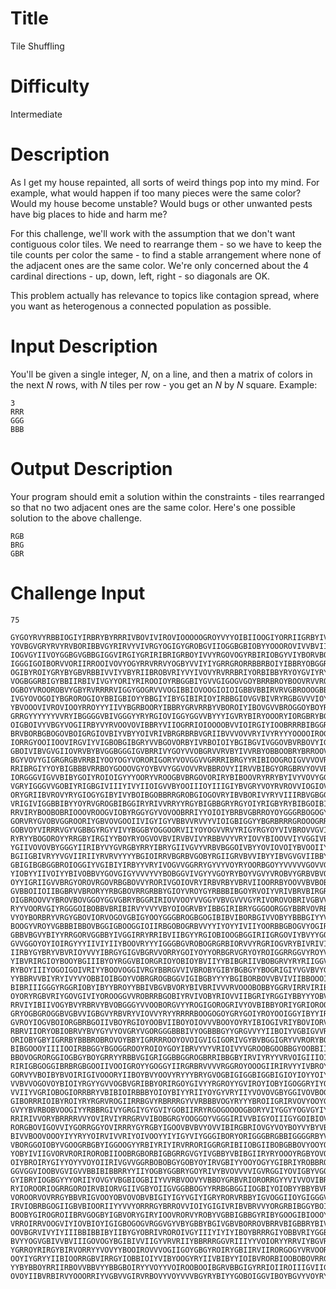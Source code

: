 # Title

Tile Shuffling

# Difficulty 

Intermediate

# Description

As I get my house repainted, all sorts of weird things pop into my mind. For example, what would happen if too many pieces were the same color? Would my house become unstable? Would bugs or other unwanted pests have big places to hide and harm me? 

For this challenge, we'll work with the assumption that we don't want contiguous color tiles. We need to rearrange them - so we have to keep the tile counts per color the same - to find a stable arrangement where none of the adjacent ones are the same color. We're only concerned about the 4 cardinal directions - up, down, left, right - so diagonals are OK. 

This problem actually has relevance to topics like contagion spread, where you want as heterogenous a connected population as possible. 

# Input  Description

You'll be given a single integer, *N*, on a line, and then a matrix of colors in the next *N* rows, with *N* tiles per row - you get an *N* by *N* square. Example:

    3
    RRR
    GGG
    BBB

# Output Description

Your program should emit a solution within the constraints - tiles rearranged so that no two adjacent ones are the same color. Here's one possible solution to the above challenge. 

    RGB
    BRG
    GBR

# Challenge Input

    75
        GYGOYRVYRBBIOGIYIRBRYBYRRRIVBOVIVIROVIOOOOOGROYVYYOIBIIOOGIYORRIIGRBYIVYOI
    YOVBGVGRYRVYRVBORIBBVGYRIRVYVIVRGYOGIGYGROBGVIIOGGBGBIOBYYOOOROVIVVBVIIRBY
    IOGVGYIIVOYGGBGVGBBGIGGVIRGIYGRIRIBRIGRBOYIVVYRGOVOGYRBIRIOBGYVIYBORVBOVIB
    IGGGIGOIBORVVORIIRROOIVOVYOGYRRVRRVYOGBYVVIYIYGRRGRORRBBRBOIYIBBRYOBGGRRBR
    OGIBYROIYGRYBYGBVRBBIVVIYVBYRIIBROBVRIYVYIVOVYRVRRBRIYORBIBBYRYOYGVIYRYROY
    VOGBGGRBIGYBBIIRBIVIVGYYORIYRIROOIOYRBGGBIYGVVGIGOGVGOYBRRBROYBOOVRVVROBYI
    OGBOYVROOROBVYGBYRVRRRRVIGGYGOGRVVVOGIBBIOVOOGIOIOIGBBVBBIRVRVGBROOOGBBRIY
    IVGYOVOGOIYBGROROGIOYBBIGBIOYYBBGIYIBYGIBIRIOYIRBBGIOVGVBIVRYRGBGVVVIOYVGI
    YBVOOOVIVROVIOOYRROYYYIIVYBGRBOORYIBBRYGRVRRBYVBOROIYIBOVGVVBROGGOYBOYRVOR
    GRRGYYYYYYVVRYIBGGGGVBIVGGGYYRYRGIOVIGGYGGVVBYYYIGVRYBIRYOOORYIORGBRYBGGGR
    OIGBOIVYVBGYVOGIIRBYVYRVOOVOVIBBRYVIIOGRRIOIOOOOBVVIOIRGIYIOOBRRRBIBGGRYRY
    BRVBORBGBOGOVBOIGRGIOVBIYVBYYOIVRIVBRGRBRBVGRIIBVVVOVVRYIVYRYYYOOOOIROGYRV
    IORRGYOOIIOOVIRGVIYVIGBOBGIBGRYVVBGOVORBYIVRBOIOIYBGIBGVIVGGOVBVRBOVYIGBIO
    GBOIVIBVGVGIIOVRVBYBVGGBGGGIGVBRRIVYGOYVVOBGRVVRVBYIVVRBYOBBOOBRYBRROOVRGO
    BGYVOVYGIGRGRGBVRRBIYOOYOGYVORORIGORYVOVGGVVGRRRIBRGYYRIBIOOGROIGVVVOVROBI
    RRIBRGIYYOYBIGBBBVRRBOYGOOOVGYOYBVVYGGVOVVRVBBROVYIIRVVBIBGYORGBRVYOVVBRIR
    IORGGGVIGVVBIBYGOIYROIOIGYYYOORYVROOGBVBRGOVORIRYBIBOOVRYRRYBYIVYVOVYGGGIG
    VGRYIGGGVVGOBIYRIGBGIVIIIYIVYIIOIGVVBYOOIIIOYIIIGIYBVGRYVOYRVROVVIOGIOVOVY
    ORYGRIIBVROVYRYGIOGYGIBYIVYBOIBGOBBRRGROBGIOGOVRYIBVBORIVYRYVIIIRBVGBGGBOO
    VRIGIVIGGBBIBYYOYRVGROGBIBGGIRYRIVVRRYYRGYBIGBBGRYRGYOIYRIGBYRYBIBGOIBIVOY
    RRVIRYBOOBOBRIOOOVROOGVIOBYRGGYGYVOVOOBRRIYYOIOIYBRBVGBRROYOYGGGRBOGOGYYIY
    GORVRYGVOBVGGROORIYGBVOVGOOIIVIGYIGYVBBVVRVVYVIOIGBIGGYYBGRBRRRGROOOGRRVRG
    GOBVOYVIRRRVGYVGBBGYRGYVIVYBGGBYOGGOORVIIYOYOGVVRVYRIGYRGYOYVIVBROVVGVIOVR
    RYRYYBOGOROYYRRGBYIRGIYYBOYRYOGVOVBVIRVBVIVYRBBVVYVRYIOVYBIOOVVIYVGGIVBOGB
    YGIIVOVOVBYGGGYIIRIBYVYGVRGBYRRYIBRYGIIVGVYVRBVBGGOIVBYYOVIOVOIYBVOOIIYBGB
    BGIIGBIVRYYVGVIIRIIYRVRVYYYYBGIOIRRVBGRBVGOBYRGIIGRVBVVIBYYIBVGVGVIIBBYBVR
    GBIGIBGBGGBROIOGGIYVGIBIYIRBYYVRYIVOGVVGGRRYGYVYVOYRYOORBGOYYVVVVVGOVVGBIO
    YIOBYYIIVOIYYBIVOBBVYGOVGIGYVVVYVYBOBGGVIVGYYVGOYRYBOYVGVYVROBVYGRBVBVOIRV
    OYYIGRIIGVVBRGYOROVRGOVRBGBOVVYRORIVGOIOVRYIRBVRBYVBRVIIOORRBYOOVVBVBOBBOO
    GVBBOIIOIIBGBRVVBRORYYRBGBOVRRGRBBYGIOYVROYGYRBBBIBGOYRVOIYVRIVBRVBIRGROII
    OIGBROOVVYBROVBOVGGOYGGVGBRYBGGRIRIOVVOOYVVGGYVBVGVVVGYRIVOROVOBRIVGBVVRVG
    RYYVOORVGIYRGGGOIBOBBVBRIBIRVYVVYVBYOIOGRVBYIBBGIRIBRYGGGOORGGYBBRVOVRBGBG
    VYOYBORBRYVRGYGBOVIORVOGOVGBIGYOOYGGGBROGBGOGIBIBVIBORBGIVVOBYYBBBGIYYVGBI
    BOOGYVROYVGBBBIBBOVBGGIGBOOGGIOIIRBGOBOGRBVVYYIYOYYIVIIYOORBBGBOGVYOGIRYYR
    GBBVBGVYBIYYRRGORVGGBBYIVGGIRRYRRIBVIIBGYYRGIOBIOOGBGGIRIIGRGOVIYBVYYGOIOI
    GVVGGOYOYIOIRGYYYIIVIYIIYBOOVRYYYIGGGBGVROBOGRGRBIORVVYRGRIOGVRYBIVRIVIRVR
    IIRBYGYBRYVBVRIOYVVYIBRGYGIGVBGRVVORRYGOIYOYYORBGRVGRYOYROIGGRRGGVYROYVVVO
    YIBVRIRGIOYBOOYBGIIIBYOYRGGVBIORGRIOYOBIOYBVIIYYBIBGRIIVBOBGRVYRYRIIGGVIGR
    RYBOYIIIYOGOIGOIVRIYYBOOVOGGIVRGYBBRGVVIVBROBYGIBYBGBGYYBOGRIGIYVGVBVYGOVO
    YYBBRVVBIYRYIVYVYOBBIOIBGOYVOBRGROGBGGVIGIBGBYYYYBGIBORBOVVBVIVIIBBOOOIOIR
    BIBRIIIGGGYRGGRIOBYIBYYBROYYBBIVBGVBVORYBIVBRIVVVRVOOOBOBBYGGRVIRRVIRIBOGG
    OYORYRGBVRIYGOVGIVIYOROOGGVVROBRRBGOBIYRVIVOBYRIOVVIIBGRIYRGGIYBBYYYOBVYVB
    RRVIYIBIIVOGYBVYRBRVYBVOBGGGYVVOOBORGVYYROGIGOROGRIVYOVBIBBYORIYGRIOROOIYB
    GRYOGBGROGGBVGBVVIGBGVYRBVRYVIOVVYRYYRRRRBOOGOGOYGRYGOIYROYOOIGGYIBYYIRGGV
    GVROYIOGVBOIORGBRBGOIIVBOYRGIOYOOBVIIBOYOIOVVVBOOYOYRYIBIOGIVRIYBOVIORVBOY
    RBRVIIORYOBIOBRVYBVYGYVYOVGRYVGORGGGBBBIVYOGBBBGYYGRGVVYYIIBOIYVGBIGVVRBRB
    ORIOBYGBYIGRRBYBBBROBROVOYBBYIGRRRROOYOVOIGVIGIGORIVGYBVBGGIGRYVVRORYBOIVY
    BIBGOOOYIIIIOOIRBBGGYBGOGGROOYROIOYGOYIBRVYVYVRIOIVYVGROOBGOOBBGYOOBBIIIRI
    BBOVOGRORGGIOGBGYBOYGRRYYRBBVGIGRIGGBBGGROGBRRIBBGBYIRVIYRYYVRVOIGIIIOIOGO
    RIRIGBGOGGIBRBRGBGOOIIVOOIGROYYGOGGYIIRGRBRVVVVRGGROYOOOGIIRIRVYYIVBROYIRB
    GORVYVBOIBYBVOIRIGIVOOORYIIBOYBVYOOVYRYYYBRYGVOGBIGIGGBIGGBIGIOYIOYYOIYOIO
    VVBVVOGOVOYBIOIYRGYYGVVOGBVGRIBBYORIRGOYGIVYYRGROYYGVIROYIOBYIGOGGRYIYOGIB
    VVIIYVGRIOBOGIORRBRYVBIBIOIRBBBYOIOYBIYYRIIYOYGYVRYIIYVOVOVGBYGGIVOVBOGYGY
    GIBORRRIOIBYROIYRYRGRVROGIIRRBGVYRBRRRGYVVRBBBVOGYRYYYBROIIGRIRVOVYOOYGBGV
    GVYYBVRBOBVOOGIYYRBBRGIVYGRGIYGYGVIYGOBIIRRYRGOGOOOOGBORYVIYGGYYOGVGYIYOOI
    RRIRIVVORYBRRRRVVYOVIRVIYRRGRVVIBOBGRGYOOGGOYVGGGIRIVVBIGYOIIIGYGOIBIOVYYO
    RORGBOVIGOVVIYGORRGGYOVIRRRYGYRGBYIGOOVBVBVYOVVIBIRGBRIOVGYVOYBOYVYBYVBYBY
    BIVVBOOVOOOYIYYRYYOIRVIVVRIYOIVOOYYIYIGYVIYGGGIBORYORIGGGBRGBBIGGGGRBYVYYG
    VBORGGOIOBYVGOOGRBGBYIGGOOGYYRBIYRIYIRVRRORIGGRGRIBIIOBGIIBOBGBBOVYOOYOYGV
    YOBYIVIIGVORVRORIROROBIIOOBRGBORBIGBGRRGVGYIVGBBYVBIBGIIRYRYOOOYRGBYOVOBYI
    OIYBROIRYGIYYOYYVOYOIIRIVGVVGGRBOBOBGYGOBYOYIRVGBIYYOOYOGYYGIBRIYROBBROIOY
    GGVGGVIOOBVGVIGVVBBIBIBBRRYYIIYOGBYGGBRYGOYRIVYBVOVVVVIGVRGGIYOVIGBYVGOGRR
    GYIBRYIOGBGYYYORIIYOVGYVBGBIOGBIIYVVRBVOOVYVBBOYGRBVRIORORRGYYVIVVOVIBRVVY
    RYIOROORIOGRRGOROIRVBIORVGIIVGBYOIIGVGGBBOGYYRRBGBGGIIOGBIYOIOBYYBBYBVRRBB
    VOROORVOVRRGYBBVRIGVOOYOBVOVOBVBIGIYIGYVGIYIGRYRORVRBBYIGVOGGIIOYGIGGGVVBO
    IRVIOBRBGOGIIGBVBIOORIIYYVVYORRRGYBRROVVIOIYGIGIVRIBVBRVVYORGRBIBGGYBOIRVG
    BOOBYGIROGROIIBRVGOGBYIGBVORYGIRYIOOVRORVYROBYVGBBIGBBGYRIBYGOOGIBIOOOYYRI
    VRROIRRVOOGVIYIOVBIOYIGIGBOGOGVRGGVGYVBYGBBYBGIVGBVBORROVBRRVBIGBBRYBIVIYV
    OOVBGRVIVYIYIIIBBIBBIBYIIBYGYOBRIVROROIVGYIIIYIYIYIBOYBRRRGIYOBBVRIYGGBVOO
    BVYYOGVGBIVVBVIIIGOVOGYBGIBIVVIIGYVRVRIIYBBRRRGGVRIIIYYVOIORYYRRVIYBGVRIYO
    YGRROYRIRGYBIRVORRYYVOVYYBOOIROVVVOGIIGOYGBGYROIRYGBIIRVIIRORGOGYVRVOOROOV
    OOYIYGRYYIIBIOORRGBVIRRGYIOBBIOIYVIBYOOGYRYIIVBIBYYIOIBVRORBIOOBOBOVRRGBVR
    YYBYBBOYRRIIRBOVVBBVYYBBGBOIRYYVOYYVOIROOBOOIBGRVBBGIGYRRIOIIROIIIGVIIGIOO
    OVOYIIBVRBIRVYOOORRIYVGBVVGIRVRBOVYVOYVVVBGYRYBIYYGOBOIGGVIBOYBGVYVOYRYYRG

